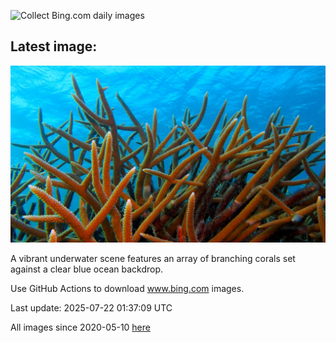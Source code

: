 ![Collect Bing.com daily images](https://github.com/counter2015/bing-daily-images/workflows/Collect%20Bing.com%20daily%20images/badge.svg)
## Latest image:
![](images/AcroporaReef.jpg)

A vibrant underwater scene features an array of branching corals set against a clear blue ocean backdrop.

Use GitHub Actions to download www.bing.com images.

Last update: 2025-07-22 01:37:09 UTC

All images since 2020-05-10 [here](https://github.com/counter2015/bing-daily-images/tree/master/images)
